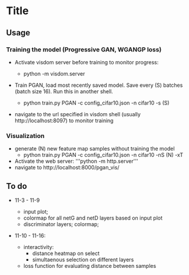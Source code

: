 # Title

## Usage
### Training the model (Progressive GAN, WGANGP loss)
- Activate visdom server before training to monitor progress:
    - python -m visdom.server
    
- Train PGAN, load most recently saved model. Save every (S) batches (batch size 16). Run this in another shell.
    - python train.py PGAN -c config_cifar10.json -n cifar10 -s (S)

- navigate to the url specified in visdom shell (usually http://localhost:8097) to monitor training

### Visualization
- generate (N) new feature map samples without training the model
    - python train.py PGAN -c config_cifar10.json -n cifar10 -nS (N) -xT
- Activate the web server: '''python -m http.server'''
- navigate to http://localhost:8000/pgan_vis/


## To do
- 11-3 - 11-9
    - input plot; 
    - colormap for all netG and netD layers based on input plot
    - discriminator layers; colormap;

- 11-10 - 11-16:
    - interactivity:
        - distance heatmap on select
        - simultaenous selection on different layers
    - loss function for evaluating distance between samples
